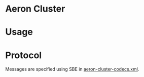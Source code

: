 Aeron Cluster
===

Usage
=====

Protocol
=====
Messages are specified using SBE in [aeron-cluster-codecs.xml](https://github.com/real-logic/aeron/blob/master/aeron-cluster/src/main/resources/aeron-cluster-codecs.xml).
